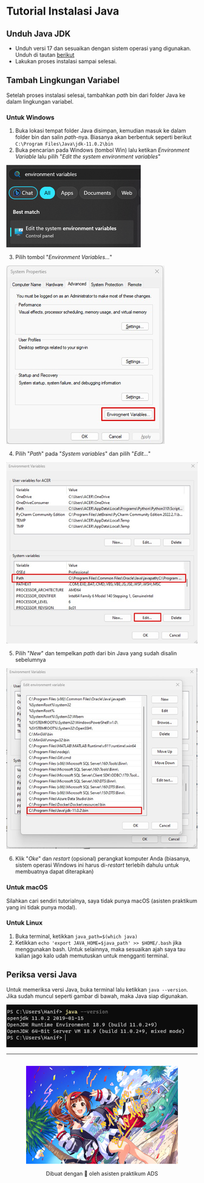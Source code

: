 # Tutorial Instalasi Java

## Unduh Java JDK
- Unduh versi 17 dan sesuaikan dengan sistem operasi yang digunakan. 
Unduh di tautan [berikut](https://www.oracle.com/java/technologies/downloads/)
- Lakukan proses instalasi sampai selesai.

## Tambah Lingkungan Variabel
Setelah proses instalasi selesai, tambahkan *path* bin dari folder Java ke dalam lingkungan variabel.
### Untuk Windows
1. Buka lokasi tempat folder Java disimpan, kemudian masuk ke dalam folder bin dan salin *path*-nya. Biasanya akan berbentuk seperti berikut
`C:\Program Files\Java\jdk-11.0.2\bin`
2. Buka pencarian pada Windows (tombol Win) lalu ketikan *Environment Variable* lalu pilih "*Edit the system environment variables*"

![](./img/1.png)

3. Pilih tombol "*Environment Variables...*"

![](./img/2.jpg)

4. Pilih "*Path*" pada "*System variables*" dan pilih "*Edit...*"

![](./img/3.jpg)

5. Pilih "*New*" dan tempelkan *path* dari bin Java yang sudah disalin sebelumnya

![](./img/4.jpg)

6. Klik "*Oke*" dan *restart* (opsional) perangkat komputer Anda (biasanya, sistem operasi Windows ini harus di-*restart* terlebih dahulu untuk membuatnya dapat diterapkan)

### Untuk macOS
Silahkan cari sendiri tutorialnya, saya tidak punya macOS (asisten praktikum yang ini tidak punya modal).

### Untuk Linux
1. Buka terminal, ketikkan `java_path=$(which java)`
2. Ketikkan `echo 'export JAVA_HOME=$java_path' >> $HOME/.bash` jika menggunakan bash. Untuk selainnya, maka sesuaikan ajah saya tau kalian jago kalo udah memutuskan untuk mengganti terminal.

## Periksa versi Java
Untuk memeriksa versi Java, buka terminal lalu ketikkan `java --version`. Jika sudah muncul seperti gambar di bawah, maka Java siap digunakan.

![](./img/5.png)

---
<br>
<div align="center">
    <img src="./img/kyoko.png" alt="Tech Interview Handbook" width="400" />
  <br />
  <p>
    Dibuat dengan 🫶 oleh asisten praktikum ADS
  </p>
</div>
